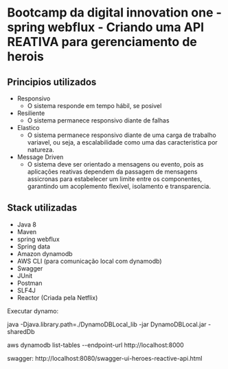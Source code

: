 
# Bootcamp da digital innovation one - spring webflux - Criando uma API REATIVA para gerenciamento de herois

## Principios utilizados

* Responsivo
    * O sistema responde em tempo hábil, se posivel
* Resiliente
    * O sistema permanece responsivo diante de falhas
* Elastico
    * O sistema permanece responsivo diante de uma carga de trabalho variavel, ou seja, a escalabilidade como uma das caracteristica por natureza.
* Message Driven
    * O sistema deve ser orientado a mensagens ou evento, pois as aplicações 
      reativas dependem da passagem de mensagens assicronas para estabelecer um limite entre os componentes, garantindo um acoplemento flexível, isolamento e transparencia.
    
## Stack utilizadas

* Java 8
* Maven
* spring webflux
* Spring data
* Amazon dynamodb
* AWS CLI (para comunicação local com dynamodb)
* Swagger
* JUnit
* Postman
* SLF4J
* Reactor (Criada pela Netflix)


Executar dynamo: 

 java -Djava.library.path=./DynamoDBLocal_lib -jar DynamoDBLocal.jar -sharedDb
 
 aws dynamodb list-tables --endpoint-url http://localhost:8000


swagger: http://localhost:8080/swagger-ui-heroes-reactive-api.html
